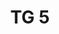 ---
id: 3e9874cb-7f6b-417b-a984-19fecff0896e
blueprint: object
type: tiefgaragenparkplatz
number: TG 5
floor: ug
price: 40000
state: reserved
title: TG 5
updated_by: c2f8321e-be41-4d83-b9ee-8136dba46b39
updated_at: 1713345528
---